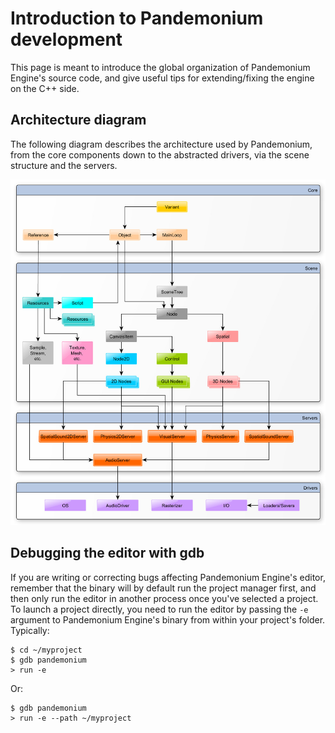 

# Introduction to Pandemonium development

This page is meant to introduce the global organization of Pandemonium Engine's
source code, and give useful tips for extending/fixing the engine on the
C++ side.

## Architecture diagram

The following diagram describes the architecture used by Pandemonium, from the
core components down to the abstracted drivers, via the scene
structure and the servers.

![](img/architecture_diagram.jpg)

## Debugging the editor with gdb

If you are writing or correcting bugs affecting Pandemonium Engine's editor,
remember that the binary will by default run the project manager first,
and then only run the editor in another process once you've selected a
project. To launch a project directly, you need to run the editor by
passing the `-e` argument to Pandemonium Engine's binary from within your
project's folder. Typically:

```
$ cd ~/myproject
$ gdb pandemonium
> run -e
```

Or:

```
$ gdb pandemonium
> run -e --path ~/myproject
```
